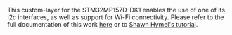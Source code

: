This custom-layer for the STM32MP157D-DK1 enables the use of one of its i2c interfaces, as well as support for Wi-Fi connectivity. Please refer to the full documentation of this work [here](https://drive.google.com/file/d/1juohLDlALFVyD9p2p7jBX7WsUohJ2jLh/view?usp=drive_link) or to [Shawn Hymel's tutorial](https://www.youtube.com/watch?v=9vsu67uMcko&list=PLEBQazB0HUyTpoJoZecRK6PpDG31Y7RPB).
